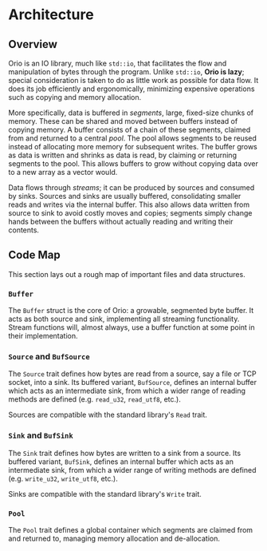 # Architecture

## Overview

Orio is an IO library, much like `std::io`, that facilitates the flow and manipulation of bytes through
the program. Unlike `std::io`, **Orio is lazy**; special consideration is taken to do as little work
as possible for data flow. It does its job efficiently and ergonomically, minimizing expensive operations
such as copying and memory allocation.

More specifically, data is buffered in *segments*, large, fixed-size chunks of memory. These can be shared and
moved between buffers instead of copying memory. A buffer consists of a chain of these segments, claimed from
and returned to a central *pool*. The pool allows segments to be reused instead of allocating more memory for
subsequent writes. The buffer grows as data is written and shrinks as data is read, by claiming or returning
segments to the pool. This allows buffers to grow without copying data over to a new array as a vector would.

Data flows through *streams*; it can be produced by sources and consumed by sinks. Sources and sinks are usually
buffered, consolidating smaller reads and writes via the internal buffer. This also allows data written from
source to sink to avoid costly moves and copies; segments simply change hands between the buffers without actually
reading and writing their contents.

## Code Map

This section lays out a rough map of important files and data structures.

### `Buffer`

The `Buffer` struct is the core of Orio: a growable, segmented byte buffer. It acts as both source and sink,
implementing all streaming functionality. Stream functions will, almost always, use a buffer function at some
point in their implementation.

### `Source` and `BufSource`

The `Source` trait defines how bytes are read from a source, say a file or TCP socket, into a sink.
Its buffered variant, `BufSource`, defines an internal buffer which acts as an intermediate sink,
from which a wider range of reading methods are defined (e.g. `read_u32`, `read_utf8`, etc.).

Sources are compatible with the standard library's `Read` trait.

### `Sink` and `BufSink`

The `Sink` trait defines how bytes are written to a sink from a source. Its buffered variant, `BufSink`,
defines an internal buffer which acts as an intermediate sink, from which a wider range of writing
methods are defined (e.g. `write_u32`, `write_utf8`, etc.).

Sinks are compatible with the standard library's `Write` trait.

### `Pool`

The `Pool` trait defines a global container which segments are claimed from and returned to, managing
memory allocation and de-allocation.
